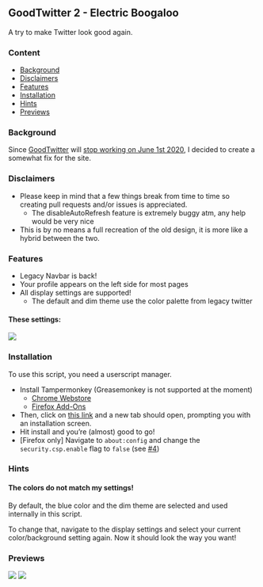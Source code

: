 ## GoodTwitter 2 - Electric Boogaloo

A try to make Twitter look good again.

### Content
- [Background](#background)
- [Disclaimers](#disclaimers)
- [Features](#features)
- [Installation](#installation)
- [Hints](#hints)
- [Previews](#previews)


### Background
Since [GoodTwitter](https://github.com/ZusorCode/GoodTwitter) will [stop working on June 1st 2020](https://twitter.com/ZusorOW/status/1258885451055800320), I decided to create a somewhat fix for the site.

### Disclaimers
- Please keep in mind that a few things break from time to time so creating pull requests and/or issues is appreciated.
  - The disableAutoRefresh feature is extremely buggy atm, any help would be very nice
- This is by no means a full recreation of the old design, it is more like a hybrid between the two.

### Features
- Legacy Navbar is back!
- Your profile appears on the left side for most pages
- All display settings are supported!
  - The default and dim theme use the color palette from legacy twitter

#### These settings:
![](https://i.imgur.com/gaz4ddV.png)

### Installation
To use this script, you need a userscript manager.

- Install Tampermonkey (Greasemonkey is not supported at the moment)
  - [Chrome Webstore](https://chrome.google.com/webstore/detail/tampermonkey/dhdgffkkebhmkfjojejmpbldmpobfkfo)
  - [Firefox Add-Ons](https://addons.mozilla.org/de/firefox/addon/tampermonkey/)
- Then, click on [this link](https://github.com/Bl4Cc4t/GoodTwitter2/raw/master/twitter.gt2eb.user.js) and a new tab should open, prompting you with an installation screen.
- Hit install and you’re (almost) good to go!
- [Firefox only] Navigate to `about:config` and change the `security.csp.enable` flag to `false` (see [#4](https://github.com/Bl4Cc4t/GoodTwitter2/issues/4))

### Hints
#### The colors do not match my settings!
By default, the blue color and the dim theme are selected and used internally in this script.

To change that, navigate to the display settings and select your current color/background setting again.
Now it should look the way you want!

### Previews
![](https://i.imgur.com/3xY7IIpr.png)
![](https://i.imgur.com/gxg8CUEr.png)
